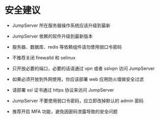 # 安全建议

- JumpServer 所在服务器操作系统应该升级到最新

- JumpServer 依赖的软件升级到最新版本

- 服务器、数据库、redis 等依赖组件请勿使用弱口令密码

- 不推荐关闭 firewalld 和 selinux

- 只开放必要的端口，必要的话请通过 vpn 或者 sslvpn 访问 JumpServer

- 如果必须开放到外网使用，你应该部署 web 应用防火墙做安全过滤

- 请部署 ssl 证书通过 https 协议来访问 JumpServer

- JumpServer 不要使用弱口令密码，应立即改掉默认的 admin 密码

- 推荐开启 MFA 功能，避免因密码泄露导致的安全问题
